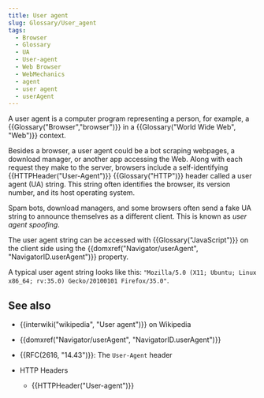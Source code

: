 ```yaml
---
title: User agent
slug: Glossary/User_agent
tags:
  - Browser
  - Glossary
  - UA
  - User-agent
  - Web Browser
  - WebMechanics
  - agent
  - user agent
  - userAgent
---
```

A user agent is a computer program representing a person, for example, a {{Glossary("Browser","browser")}} in a {{Glossary("World Wide Web", "Web")}} context.

Besides a browser, a user agent could be a bot scraping webpages, a download manager, or another app accessing the Web. Along with each request they make to the server, browsers include a self-identifying {{HTTPHeader("User-Agent")}} {{Glossary("HTTP")}} header called a user agent (UA) string. This string often identifies the browser, its version number, and its host operating system.

Spam bots, download managers, and some browsers often send a fake UA string to announce themselves as a different client. This is known as _user agent spoofing_.

The user agent string can be accessed with {{Glossary("JavaScript")}} on the client side using the {{domxref("Navigator/userAgent", "NavigatorID.userAgent")}} property.

A typical user agent string looks like this: `"Mozilla/5.0 (X11; Ubuntu; Linux x86_64; rv:35.0) Gecko/20100101 Firefox/35.0"`.

## See also

- {{interwiki("wikipedia", "User agent")}} on Wikipedia
- {{domxref("Navigator/userAgent", "NavigatorID.userAgent")}}
- {{RFC(2616, "14.43")}}: The `User-Agent` header


- HTTP Headers

  - {{HTTPHeader("User-agent")}}
